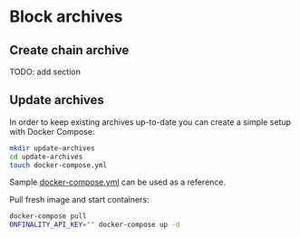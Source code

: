 # Block archives

## Create chain archive
TODO: add section

## Update archives
In order to keep existing archives up-to-date you can create a simple setup with Docker Compose:
```bash
mkdir update-archives
cd update-archives
touch docker-compose.yml
```

Sample [docker-compose.yml](docker-compose.yml) can be used as a reference.

Pull fresh image and start containers:
```bash
docker-compose pull
ONFINALITY_API_KEY="" docker-compose up -d
```
